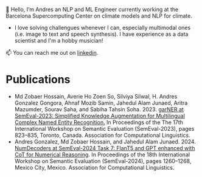 👋 Hello, I’m Andres an NLP and ML Engineer currently working at the Barcelona Supercomputing Center on climate models and NLP for climate.

- I love solving challengues whenever I can, especially multimodal ones (i.e. image to text and speech synthesis). I have experience as a data scientist and I'm a hobby musician!

📫 You can reach me out on [linkedin](https://www.linkedin.com/in/andres-gonzalez-gongora-4b428613b/).

<!---
Zappandy/Zappandy is a ✨ special ✨ repository because its `README.md` (this file) appears on your GitHub profile.
You can click the Preview link to take a look at your changes.
--->

# Publications

- Md Zobaer Hossain, Averie Ho Zoen So, Silviya Silwal, H. Andres Gonzalez Gongora, Ahnaf Mozib Samin, Jahedul Alam Junaed, Aritra Mazumder, Sourav Saha, and Sabiha Tahsin Soha. 2023. [garNER at SemEval-2023: Simplified Knowledge Augmentation for Multilingual Complex Named Entity Recognition.](https://aclanthology.org/2023.semeval-1.114/) In Proceedings of the The 17th International Workshop on Semantic Evaluation (SemEval-2023), pages 823–835, Toronto, Canada. Association for Computational Linguistics.
- Andres Gonzalez, Md Zobaer Hossain, and Jahedul Alam Junaed. 2024. [NumDecoders at SemEval-2024 Task 7: FlanT5 and GPT enhanced with CoT for Numerical Reasoning](https://aclanthology.org/2024.semeval-1.183/). In Proceedings of the 18th International Workshop on Semantic Evaluation (SemEval-2024), pages 1260–1268, Mexico City, Mexico. Association for Computational Linguistics.
